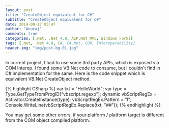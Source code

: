 ```yaml
---
layout: post
title: "CreateObject equivalent for C#"
subtitle: "CreateObject equivalent for C#"
date: 2014-09-17 05:47
author: "Anuraj"
comments: true
categories: [.Net, .Net 4.0, ASP.Net MVC, Windows Forms]
tags: [.Net, .Net 4.0, C#, C#.Net, COM, Interoperability]
header-img: "img/post-bg-01.jpg"
---
```

In current project, I had to use some 3rd party APIs, which is exposed via COM Interop. I found some VB.Net code to consume, but I couldn't find in C# implementation for the same. Here is the code snippet which is equivalent VB.Net CreateObject method.

{% highlight CSharp %}
var txt = "HelloWorld";
var type = Type.GetTypeFromProgID("vbscript.regexp");
dynamic vbScriptRegEx = Activator.CreateInstance(type);
vbScriptRegEx.Pattern = "l";
Console.WriteLine(vbScriptRegEx.Replace(txt, "##"));
{% endhighlight %}

You may get some other errors, if your platform / platform target is different from the COM object compiled platform.
